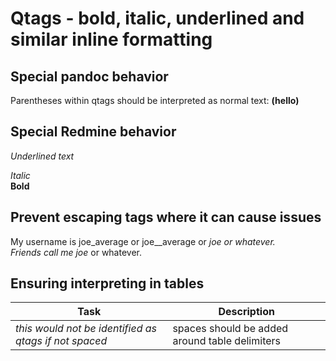 # Qtags - bold, italic, underlined and similar inline formatting

## Special pandoc behavior

Parentheses within qtags should be interpreted as normal text: **(hello)**

## Special Redmine behavior

_Underlined text_  

*Italic*  
**Bold**

## Prevent escaping tags where it can cause issues

My username is joe_average or joe__average or _joe or whatever.  
Friends call me joe_ or whatever.

## Ensuring interpreting in tables

| Task                                                  | Description                                    |
| ----------------------------------------------------- | ---------------------------------------------- |
| *this would not be identified as qtags if not spaced* | spaces should be added around table delimiters |
